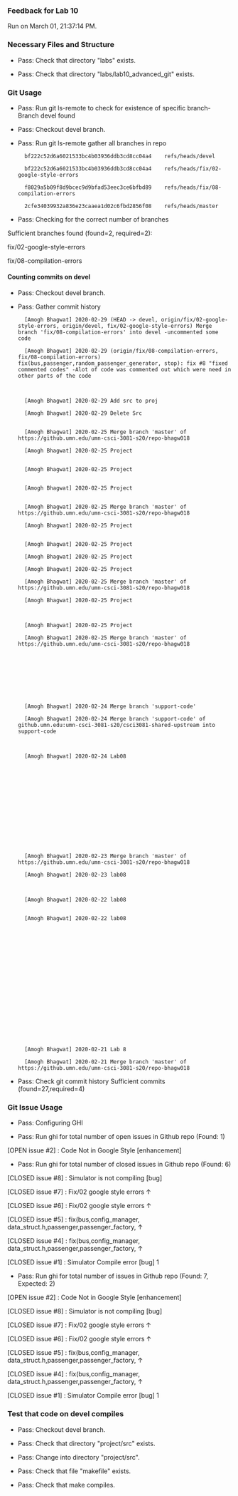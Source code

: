 ### Feedback for Lab 10

Run on March 01, 21:37:14 PM.


### Necessary Files and Structure

+ Pass: Check that directory "labs" exists.

+ Pass: Check that directory "labs/lab10_advanced_git" exists.


### Git Usage

+ Pass: Run git ls-remote to check for existence of specific branch- Branch devel found

+ Pass: Checkout devel branch.



+ Pass: Run git ls-remote gather all branches in repo

		bf222c52d6a6021533bc4b03936ddb3cd8cc04a4	refs/heads/devel

		bf222c52d6a6021533bc4b03936ddb3cd8cc04a4	refs/heads/fix/02-google-style-errors

		f8029a5b09f8d9bcec9d9bfad53eec3ce6bfbd89	refs/heads/fix/08-compilation-errors

		2cfe34039932a836e23caaea1d02c6fbd2856f08	refs/heads/master



+ Pass: Checking for the correct number of branches

Sufficient branches found (found=2, required=2):

fix/02-google-style-errors

fix/08-compilation-errors


#### Counting commits on devel

+ Pass: Checkout devel branch.



+ Pass: Gather commit history

		[Amogh Bhagwat] 2020-02-29 (HEAD -> devel, origin/fix/02-google-style-errors, origin/devel, fix/02-google-style-errors) Merge branch 'fix/08-compilation-errors' into devel -uncommented some code 

		[Amogh Bhagwat] 2020-02-29 (origin/fix/08-compilation-errors, fix/08-compilation-errors) fix(bus,passenger,random_passenger_generator, stop): fix #8 "fixed commented codes" -Alot of code was commented out which were need in other parts of the code



		[Amogh Bhagwat] 2020-02-29 Add src to proj 

		[Amogh Bhagwat] 2020-02-29 Delete Src 


		[Amogh Bhagwat] 2020-02-25 Merge branch 'master' of https://github.umn.edu/umn-csci-3081-s20/repo-bhagw018 

		[Amogh Bhagwat] 2020-02-25 Project 


		[Amogh Bhagwat] 2020-02-25 Project 


		[Amogh Bhagwat] 2020-02-25 Project 


		[Amogh Bhagwat] 2020-02-25 Merge branch 'master' of https://github.umn.edu/umn-csci-3081-s20/repo-bhagw018 

		[Amogh Bhagwat] 2020-02-25 Project 


		[Amogh Bhagwat] 2020-02-25 Project 

		[Amogh Bhagwat] 2020-02-25 Project 

		[Amogh Bhagwat] 2020-02-25 Project 

		[Amogh Bhagwat] 2020-02-25 Merge branch 'master' of https://github.umn.edu/umn-csci-3081-s20/repo-bhagw018 

		[Amogh Bhagwat] 2020-02-25 Project 



		[Amogh Bhagwat] 2020-02-25 Project 

		[Amogh Bhagwat] 2020-02-25 Merge branch 'master' of https://github.umn.edu/umn-csci-3081-s20/repo-bhagw018 









		[Amogh Bhagwat] 2020-02-24 Merge branch 'support-code' 

		[Amogh Bhagwat] 2020-02-24 Merge branch 'support-code' of github.umn.edu:umn-csci-3081-s20/csci3081-shared-upstream into support-code 



		[Amogh Bhagwat] 2020-02-24 Lab08 















		[Amogh Bhagwat] 2020-02-23 Merge branch 'master' of https://github.umn.edu/umn-csci-3081-s20/repo-bhagw018 

		[Amogh Bhagwat] 2020-02-23 lab08 



		[Amogh Bhagwat] 2020-02-22 lab08 


		[Amogh Bhagwat] 2020-02-22 lab08 




















		[Amogh Bhagwat] 2020-02-21 Lab 8 

		[Amogh Bhagwat] 2020-02-21 Merge branch 'master' of https://github.umn.edu/umn-csci-3081-s20/repo-bhagw018 






















+ Pass: Check git commit history
Sufficient commits (found=27,required=4)


### Git Issue Usage

+ Pass: Configuring GHI

+ Pass: Run ghi for total number of open issues in Github repo (Found: 1)

[OPEN issue #2] :  Code Not in Google Style  [enhancement]





+ Pass: Run ghi for total number of closed issues in Github repo (Found: 6)

[CLOSED issue #8] :  Simulator is not compiling [bug]

[CLOSED issue #7] :  Fix/02 google style errors ↑

[CLOSED issue #6] :  Fix/02 google style errors ↑

[CLOSED issue #5] :  fix(bus,config_manager, data_struct.h,passenger,passenger_factory, ↑

[CLOSED issue #4] :  fix(bus,config_manager, data_struct.h,passenger,passenger_factory, ↑

[CLOSED issue #1] :  Simulator Compile error [bug] 1





+ Pass: Run ghi for total number of issues in Github repo (Found: 7, Expected: 2) 

 [OPEN issue #2] :  Code Not in Google Style  [enhancement]

[CLOSED issue #8] :  Simulator is not compiling [bug]

[CLOSED issue #7] :  Fix/02 google style errors ↑

[CLOSED issue #6] :  Fix/02 google style errors ↑

[CLOSED issue #5] :  fix(bus,config_manager, data_struct.h,passenger,passenger_factory, ↑

[CLOSED issue #4] :  fix(bus,config_manager, data_struct.h,passenger,passenger_factory, ↑

[CLOSED issue #1] :  Simulator Compile error [bug] 1

 




### Test that code on  devel compiles

+ Pass: Checkout devel branch.



+ Pass: Check that directory "project/src" exists.

+ Pass: Change into directory "project/src".

+ Pass: Check that file "makefile" exists.

+ Pass: Check that make compiles.



